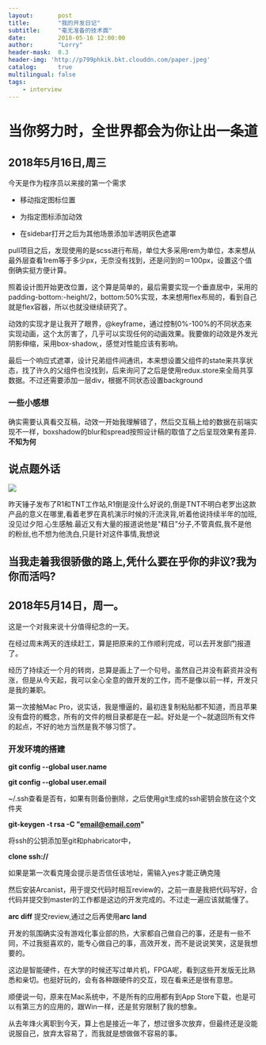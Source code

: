 ```yaml
---
layout:       post
title:        "我的开发日记"
subtitle:     "毫无准备的技术面"
date:         2018-05-16 12:00:00
author:       "Lorry"
header-mask:  0.3
header-img: 'http://p799phkik.bkt.clouddn.com/paper.jpeg'
catalog:      true
multilingual: false
tags:
    - interview
---
```

# 当你努力时，全世界都会为你让出一条道

## 2018年5月16日,周三

今天是作为程序员以来接的第一个需求

- 移动指定图标位置

- 为指定图标添加动效

- 在sidebar打开之后为其他场景添加半透明灰色遮罩

pull项目之后，发现使用的是scss进行布局，单位大多采用rem为单位，本来想从最外层查看1rem等于多少px，无奈没有找到，还是问到的＝100px，设置这个值倒确实挺方便计算。

照着设计图开始更改位置，这个算是简单的，最后需要实现一个垂直居中，采用的padding-bottom:-height/2，bottom:50%实现，本来想用flex布局的，看到自己就是flex容器，所以也就没继续研究了。

动效的实现才是让我开了眼界，@keyframe，通过控制0%-100%的不同状态来实现动画，这个太厉害了，几乎可以实现任何的动画效果。我要做的动效是外发光阴影伸缩，采用box-shadow,，感觉对性能应该有影响。

最后一个响应式遮罩，设计兄弟组件间通讯，本来想设置父组件的state来共享状态，找了许久的父组件也没找到，后来询问了之后是使用redux.store来全局共享数据。不过还需要添加一层div，根据不同状态设置background

### 一些小感想

确实需要认真看交互稿，动效一开始我理解错了，然后交互稿上给的数据在前端实现不一样，boxshadow的blur和spread按照设计稿的取值了之后呈现效果有差异.**不知为何**

## 说点题外话

![](http://p799phkik.bkt.clouddn.com/%E8%80%81%E7%BD%97.jpeg)

昨天锤子发布了R1和TNT工作站,R1倒是没什么好说的,倒是TNT不明白老罗出这款产品的意义在哪里,看着老罗在真机演示时候的汗流浃背,听着他说持续半年的加班,没见过夕阳.心生感触.最近又有大量的报道说他是"精日"分子,不管真假,我不是他的粉丝,也不想为他洗白,只是针对这件事情,我想说

## 当我走着我很骄傲的路上,凭什么要在乎你的非议?我为你而活吗?

## 2018年5月14日，周一。

这是一个对我来说十分值得纪念的一天。

在经过周末两天的连续赶工，算是把原来的工作顺利完成，可以去开发部门报道了。

经历了持续近一个月的转岗，总算是画上了一个句号。虽然自己并没有薪资并没有涨，但是从今天起，我可以全心全意的做开发的工作，而不是像以前一样，开发只是我的兼职。

第一次接触Mac Pro，说实话，我是懵逼的，最初连复制粘贴都不知道，而且苹果没有盘符的概念，所有的文件的根目录都是在一起。好处是一个~就退回所有文件的起点，不好的地方当然是我不够习惯了。

### 开发环境的搭建

**git config --global user.name**

**git config --global user.email**

~/.ssh查看是否有，如果有则备份删除，之后使用git生成的ssh密钥会放在这个文件夹

**git-keygen -t rsa -C "email@email.com"**

将ssh的公钥添加至git和phabricator中，

**clone ssh://**

如果是第一次看克隆会提示是否信任该地址，需输入yes才能正确克隆

然后安装Arcanist，用于提交代码时相互review的，之前一直是我把代码写好，合代码并提交到master的工作都是这边的开发完成的。不过走一遍应该就能懂了。

**arc diff** 提交review,通过之后再使用**arc land**

开发的氛围确实没有游戏化事业部的热，大家都自己做自己的事，还是有一些不同，不过我挺喜欢的，能专心做自己的事，高效开发，而不是说说笑笑，这是我想要的。

这边是智能硬件，在大学的时候还写过单片机，FPGA呢，看到这些开发版无比熟悉和亲切。也挺好玩的，会有各种跟硬件的交互，现在看来还是很有意思。

顺便说一句，原来在Mac系统中，不是所有的应用都有到App Store下载，也是可以有第三方的应用的，跟Win一样，还是贫穷限制了我的想象。

从去年烽火离职到今天，算上也是接近一年了，想过很多次放弃，但最终还是没能说服自己，放弃太容易了，而我就是想做做不容易的事。